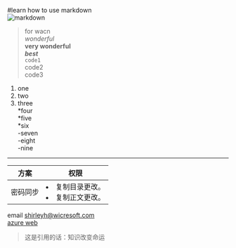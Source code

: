 #learn how to use markdown  
![markdown](http://c.hiphotos.baidu.com/baike/c0%3Dbaike180%2C5%2C5%2C180%2C60/sign=d997317c11ce36d3b6098b625b9a51e2/00e93901213fb80ef9ceac7132d12f2eb938947d.jpg)  
> for wacn  
*wonderful*  
**very wonderful**  
***best***  
`code1`  
     code2  
     code3  
1. one  
2. two  
3. three  
*four  
*five  
*six  
-seven  
-eight  
-nine  


***  
方案 | 权限 |  
---------------|--------------|  
密码同步 | <li>复制目录更改。</li><li>复制正文更改。</li>

email <shirleyh@wicresoft.com>  
[azure web](https://www.azure.cn)  

> 这是引用的话：知识改变命运  

